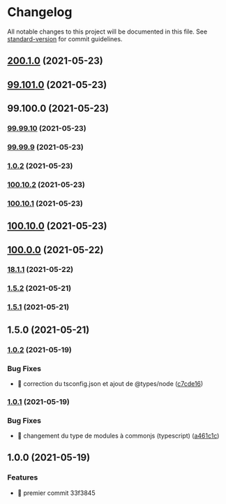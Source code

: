 # Changelog

All notable changes to this project will be documented in this file. See [standard-version](https://github.com/conventional-changelog/standard-version) for commit guidelines.

## [200.1.0](https://github.com/Robot-Grimpeur/dev-os/compare/v99.101.0...v200.1.0) (2021-05-23)

## [99.101.0](https://github.com/Robot-Grimpeur/robot-grimpeur.github.io/compare/v99.100.0...v99.101.0) (2021-05-23)

## 99.100.0 (2021-05-23)

### [99.99.10](https://github.com/Robot-Grimpeur/dev-os/compare/v99.99.9...v99.99.10) (2021-05-23)

### [99.99.9](https://github.com/Robot-Grimpeur/dev-os/compare/v1.0.2...v99.99.9) (2021-05-23)

### [1.0.2](https://github.com/Robot-Grimpeur/dev-os/compare/v100.10.2...v1.0.2) (2021-05-23)

### [100.10.2](https://github.com/Robot-Grimpeur/dev-os/compare/v100.10.1...v100.10.2) (2021-05-23)

### [100.10.1](https://github.com/Robot-Grimpeur/dev-os/compare/v100.10.0...v100.10.1) (2021-05-23)

## [100.10.0](https://github.com/Robot-Grimpeur/dev-os/compare/v100.0.0...v100.10.0) (2021-05-23)

## [100.0.0](https://github.com/Robot-Grimpeur/dev-os/compare/v18.1.1...v100.0.0) (2021-05-22)

### [18.1.1](https://github.com/Robot-Grimpeur/dev-os/compare/v1.5.2...v18.1.1) (2021-05-22)

### [1.5.2](https://github.com/Robot-Grimpeur/dev-os/compare/v1.5.1...v1.5.2) (2021-05-21)

### [1.5.1](https://github.com/Robot-Grimpeur/dev-os/compare/v1.5.0...v1.5.1) (2021-05-21)

## 1.5.0 (2021-05-21)

### [1.0.2](https://github.com/Robot-Grimpeur/node-typescript-boilerplate/compare/v1.0.1...v1.0.2) (2021-05-19)


### Bug Fixes

* :bug: correction du tsconfig.json et ajout de @types/node ([c7cde16](https://github.com/Robot-Grimpeur/node-typescript-boilerplate/commit/c7cde1645c41ed41ff3c14e221321ca84c0f66d5))

### [1.0.1](https://github.com/Robot-Grimpeur/node-typescript-boilerplate/compare/v1.0.0...v1.0.1) (2021-05-19)


### Bug Fixes

* :bug: changement du type de modules à commonjs (typescript) ([a461c1c](https://github.com/Robot-Grimpeur/node-typescript-boilerplate/commit/a461c1cd5080d5b76e1af92307a1688e06890b73))

## 1.0.0 (2021-05-19)


### Features

* :tada: premier commit 33f3845
